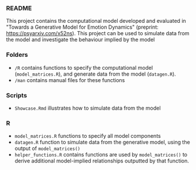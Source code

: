 ### README

This project contains the computational model developed and evaluated in "Towards a Generative Model for Emotion Dynamics" (preprint: <https://psyarxiv.com/x52ns>). This project can be used to simulate data from the model and investigate the behaviour implied by the model

### Folders

-   `/R` contains functions to specify the computational model (`model_matrices.R`), and generate data from the model (`datagen.R`).
-   `/man` contains manual files for these functions

### Scripts

-   `Showcase.Rmd` illustrates how to simulate data from the model


### R

-   `model_matrices.R` functions to specify all model components
-   `datagen.R` function to simulate data from the generative model, using the output of `model_matrices()`
-   `helper_functions.R` contains functions are used by `model_matrices()` to derive additional model-implied relationships outputted by that function.